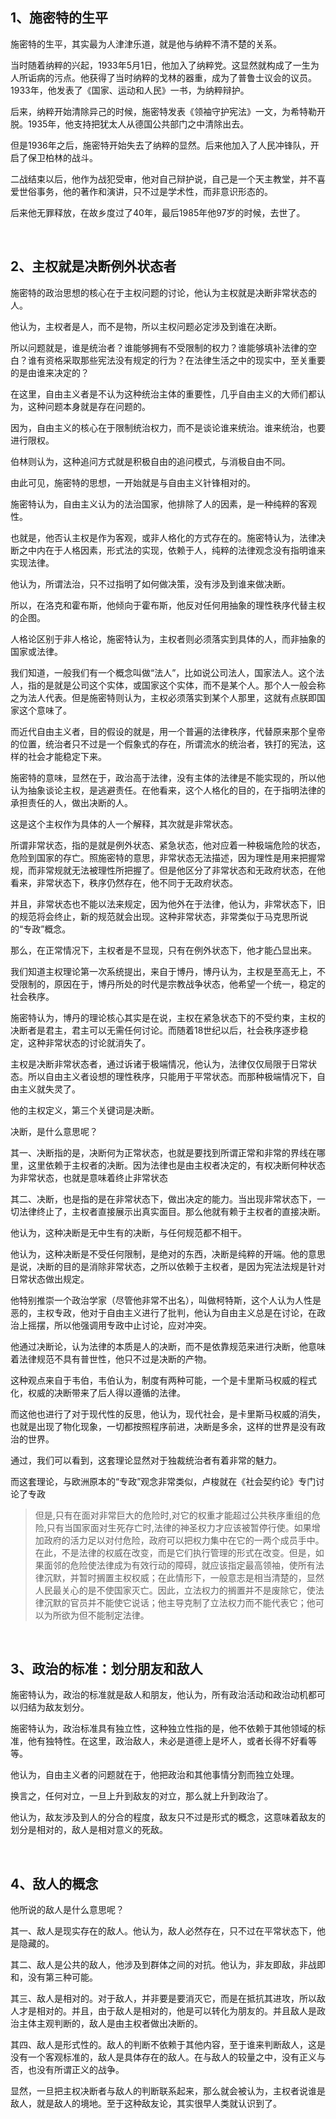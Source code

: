 <h2>1、施密特的生平</h2><p data-pid="5xnueccW">施密特的生平，其实最为人津津乐道，就是他与纳粹不清不楚的关系。</p><p data-pid="Kxh0K_9-">当时随着纳粹的兴起，1933年5月1日，他加入了纳粹党。这显然就构成了一生为人所诟病的污点。他获得了当时纳粹的戈林的器重，成为了普鲁士议会的议员。1933年，他发表了《国家、运动和人民》一书，为纳粹辩护。</p><p data-pid="DTAbqbmB">后来，纳粹开始清除异己的时候，施密特发表《领袖守护宪法》一文，为希特勒开脱。1935年，他支持把犹太人从德国公共部门之中清除出去。</p><p data-pid="caGlmiOq">但是1936年之后，施密特开始失去了纳粹的显然。后来他加入了人民冲锋队，开启了保卫柏林的战斗。</p><p data-pid="rl9pbvRK">二战结束以后，他作为战犯受审，他对自己辩护说，自己是一个天主教堂，并不喜爱世俗事务，他的著作和演讲，只不过是学术性，而非意识形态的。</p><p data-pid="YSEFFxqQ">后来他无罪释放，在故乡度过了40年，最后1985年他97岁的时候，去世了。</p><p><br></p><h2>2、主权就是决断例外状态者</h2><p data-pid="sKo2C1Ik">施密特的政治思想的核心在于主权问题的讨论，他认为主权就是决断非常状态的人。</p><p data-pid="B9BhwxsT">他认为，主权者是人，而不是物，所以主权问题必定涉及到谁在决断。</p><p data-pid="yaE8UMO2">所以问题就是，谁是统治者？谁能够拥有不受限制的权力？谁能够填补法律的空白？谁有资格采取那些宪法没有规定的行为？在法律生活之中的现实中，至关重要的是由谁来决定的？</p><p data-pid="xVypbmDu">在这里，自由主义者是不认为这种统治主体的重要性，几乎自由主义的大师们都认为，这种问题本身就是存在问题的。</p><p data-pid="Kw3Nz2go">因为，自由主义的核心在于限制统治权力，而不是谈论谁来统治。谁来统治，也要进行限权。</p><p data-pid="ILKtI9Nw">伯林则认为，这种追问方式就是积极自由的追问模式，与消极自由不同。</p><p data-pid="t8XMQTke">由此可见，施密特的思想，一开始就是与自由主义针锋相对的。</p><p data-pid="1DRaTO1C">施密特认为，自由主义认为的法治国家，他排除了人的因素，是一种纯粹的客观性。</p><p data-pid="BPTz-NvA">也就是，他否认主权是作为客观，或非人格化的方式存在的。施密特认为，法律决断之中内在于人格因素，形式法的实现，依赖于人，纯粹的法律观念没有指明谁来实现法律。</p><p data-pid="yQJvoCl3">他认为，所谓法治，只不过指明了如何做决策，没有涉及到谁来做决断。</p><p data-pid="TTmHTsZr">所以，在洛克和霍布斯，他倾向于霍布斯，他反对任何用抽象的理性秩序代替主权的企图。</p><p data-pid="CleL7URd">人格论区别于非人格论，施密特认为，主权者则必须落实到具体的人，而非抽象的国家或法律。</p><p data-pid="v7ebvjbe">我们知道，一般我们有一个概念叫做“法人”，比如说公司法人，国家法人。这个法人，指的是就是公司这个实体，或国家这个实体，而不是某个人。那个人一般会称之为法人代表。但是施密特则认为，主权必须落实到某个人那里，这就有点朕即国家这个意味了。</p><p data-pid="LTY4uIYB">而近代自由主义者，目的假设的就是，用一个普遍的法律秩序，代替原来那个皇帝的位置，统治者只不过是一个假象式的存在，所谓流水的统治者，铁打的宪法，这样的社会才能稳定下来。</p><p data-pid="QiNTUnB9">施密特的意味，显然在于，政治高于法律，没有主体的法律是不能实现的，所以他认为抽象谈论主权，是逃避责任。在他看来，这个人格化的目的，在于指明法律的承担责任的人，做出决断的人。</p><p data-pid="tghEySDM">这是这个主权作为具体的人一个解释，其次就是非常状态。</p><p data-pid="avVPnkCu">所谓非常状态，指的是就是例外状态、紧急状态，他对应着一种极端危险的状态，危险到国家的存亡。照施密特的意思，非常状态无法描述，因为理性是用来把握常规，而非常规就无法被理性所把握了。但是他区分了非常状态和无政府状态，在他看来，非常状态下，秩序仍然存在，他不同于无政府状态。</p><p data-pid="WRnVHi-X">并且，非常状态也不能以法来规定，因为他外在于法律，他认为，非常状态下，旧的规范将会终止，新的规范就会出现。这种非常状态，非常类似于马克思所说的“专政”概念。</p><p data-pid="Fu7k-eTN">那么，在正常情况下，主权者是不显现，只有在例外状态下，他才能凸显出来。</p><p data-pid="4lRDr1uH">我们知道主权理论第一次系统提出，来自于博丹，博丹认为，主权是至高无上，不受限制的，原因在于，博丹所处的时代是宗教战争状态，他希望一个统一，稳定的社会秩序。</p><p data-pid="y8WLj6WU">施密特认为，博丹的理论核心其实是在说，主权在紧急状态下的不受约束，主权的决断者是君主，君主可以无需任何讨论。而随着18世纪以后，社会秩序逐步稳定，这种非常状态的讨论就消失了。</p><p data-pid="BGLEamJX">主权是决断非常状态者，通过诉诸于极端情况，他认为，法律仅仅局限于日常状态。所以自由主义者设想的理性秩序，只能用于平常状态。而那种极端情况下，自由主义就失灵了。</p><p data-pid="_U5yHJHP">他的主权定义，第三个关键词是决断。</p><p data-pid="W_HuyJ5V">决断，是什么意思呢？</p><p data-pid="IjttKIuI">其一、决断指的是，决断何为正常状态，也就是要找到所谓正常和非常的界线在哪里，这里依赖于主权者的决断。因为法律也是由主权者决定的，有权决断何种状态为非常状态，也就是意味着终止非常状态</p><p data-pid="iHQd9bhU">其二、决断，也是指的是在非常状态下，做出决定的能力。当出现非常状态下，一切法律终止了，主权者直接展示出真实面目。那么他就有赖于主权者的直接决断。</p><p data-pid="1jnbQqaU">他认为，这种决断是无中生有的决断，与任何规范都不相干。</p><p data-pid="bKl7tMSc">他认为，这种决断是不受任何限制，是绝对的东西，决断是纯粹的开端。他的意思是说，决断的目的是消除非常状态，之所以依赖于主权者，是因为宪法法规是针对日常状态做出规定。</p><p data-pid="W-TnxkWY">他特别推崇一个政治学家（尽管他非常不出名），叫做柯特斯，这个人认为人性是恶的，主权专政，他对于自由主义进行了批判，他认为自由主义总是在讨论，在政治上摇摆，所以他强调用专政中止讨论，应对冲突。</p><p data-pid="_F5u4130">他通过决断论，认为法律的本质是人的决断，而不是依靠规范来进行决断，他意味着法律规范不具有普世性，他只不过是决断的产物。</p><p data-pid="Cf8bfT3y">这种观点来自于韦伯，韦伯认为，制度有两种可能，一个是卡里斯马权威的程式化，权威的决断带来了后人得以遵循的法律。</p><p data-pid="MLemnB00">而这他也进行了对于现代性的反思，他认为，现代社会，是卡里斯马权威的消失，也就是出现了物化现象，一切都按照程序前进，决断是多余，这样的世界是没有政治的世界。</p><p data-pid="iTx91w2H">通过，我们可以看到，这套理论显然对于独裁统治者有着非常的魅力。</p><p data-pid="G18-TRjl">而这套理论，与欧洲原本的“专政”观念非常类似，卢梭就在《社会契约论》专门讨论了专政</p><blockquote data-pid="emXXtsYa">但是,只有在面对非常巨大的危险时,对它的权重才能超过公共秩序重组的危险,只有当国家面对生死存亡时,法律的神圣权力才应该被暂停行使。如果增加政府的活力足以对付危险，政府可以把权力集中在它的一两个成员手中。在此，不是法律的权威在改变，而是它们执行管理的形式在改变。但是，如果面邻的危险使法律成为有效行动的障碍，就应该指定最高领袖，使所有法律沉默，并暂时搁置主权权威；在此情形下，一般意志是相当清楚的，显然人民最关心的是不使国家灭亡。因此，立法权力的搁置并不是废除它，使法律沉默的官员并不能使它说话；他主导克制了立法权力而不能代表它；他可以为所欲为但不能制定法律。</blockquote><p><br></p><h2>3、政治的标准：划分朋友和敌人</h2><p data-pid="HCvXxRJs">施密特认为，政治的标准就是敌人和朋友，他认为，所有政治活动和政治动机都可以归结为敌友划分。</p><p data-pid="Ahv3YwXA">施密特认为，政治标准具有独立性，这种独立性指的是，他不依赖于其他领域的标准，他有独特性。在这里，政治敌人，未必是道德上是坏人，或者长得不好看等等。</p><p data-pid="vZ4tAH7B">他认为，自由主义者的问题就在于，他把政治和其他事情分割而独立处理。</p><p data-pid="q0BnMMlU">换言之，任何对立，一旦上升到敌友的对立，那么就上升到政治了。</p><p data-pid="-JAbzj65">他认为，敌友涉及到人的分合的程度，敌友只不过是形式的概念，这意味着敌友的划分是相对的，敌人是相对意义的死敌。</p><p><br></p><h2>4、敌人的概念</h2><p data-pid="_1RGMCu3">他所说的敌人是什么意思呢？</p><p data-pid="PYdDhkvq">其一、敌人是现实存在的敌人。他认为，敌人必然存在，只不过在平常状态下，他是隐藏的。</p><p data-pid="ZnA3EMvA">其二、敌人是公共的敌人，他涉及到群体之间的对抗。他认为，非友即敌，非战即和，没有第三种可能。</p><p data-pid="aoW680fU">其三、敌人是相对的。对于敌人，并非要是要消灭它，而是在抵抗其进攻，所以敌人才是相对的。并且，由于敌人是相对的，他是可以转化为朋友的。并且敌人是政治主体主观判断的，敌人是由主权者做出决断的。</p><p data-pid="F006iEly">其四、敌人是形式性的。敌人的判断不依赖于其他内容，至于谁来判断敌人，这是没有一个客观标准的，敌人是具体存在的敌人。在与敌人的较量之中，没有正义与否，也没有所谓正义的战争。</p><p data-pid="FhHjog36">显然，一旦把主权决断者与敌人的判断联系起来，那么就会被认为，主权者说谁是敌人，就是敌人的境地。至于这种敌友论，其实很早人类就认识到了。</p><p></p>